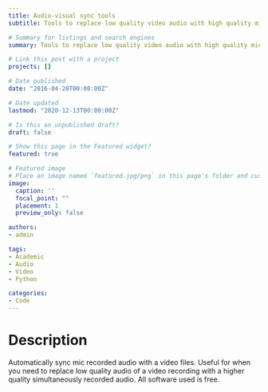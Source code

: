 ```yaml
---
title: Audio-visual sync tools
subtitle: Tools to replace low quality video audio with high quality mic recordings.

# Summary for listings and search engines
summary: Tools to replace low quality video audio with high quality mic recordings.

# Link this post with a project
projects: []

# Date published
date: "2016-04-20T00:00:00Z"

# Date updated
lastmod: "2020-12-13T00:00:00Z"

# Is this an unpublished draft?
draft: false

# Show this page in the Featured widget?
featured: true

# Featured image
# Place an image named `featured.jpg/png` in this page's folder and customize its options here.
image:
  caption: ''
  focal_point: ""
  placement: 1
  preview_only: false

authors:
- admin

tags:
- Academic
- Audio
- Video
- Python

categories:
- Code
---
```


# Description

Automatically sync mic recorded audio with a video files. Useful for when you need to replace low quality audio of a video recording with a higher quality simultaneously recorded audio. All software used is free.
